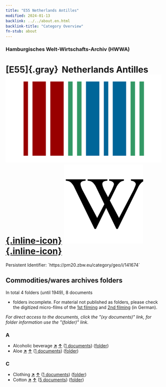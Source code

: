 ```yaml
---
title: "E55 Netherlands Antilles"
modified: 2024-01-13
backlink: ../../about.en.html
backlink-title: "Category Overview"
fn-stub: about
---
```


### Hamburgisches Welt-Wirtschafts-Archiv (HWWA)

# [E55]{.gray}&#8201; Netherlands Antilles &#160; [![Wikidata](/images/Wikidata-logo.svg "Wikidata"){.inline-icon}](http://www.wikidata.org/entity/Q25227) [![Wikipedia](/images/Wikipedia-W.svg "Wikipedia"){.inline-icon}](https://en.wikipedia.org/wiki/Netherlands_Antilles)

<div class="hint">Persistent Identifier: `https://pm20.zbw.eu/category/geo/i/141674`</div>







## Commodities/wares archives folders











In total 4 folders (until 1949), 8 documents
- folders incomplete.  For material not published as folders, please check the
digitized micro-films of the [1st filming](/film/h1_wa.de.html) and [2nd
filming](/film/h2_wa.de.html) (in German).

_For direct access to the documents, click the "(xy documents)" link, for folder information use the "(folder)" link._



### A

- Alcoholic beverage [**&nearr;**](../../../ware/i/141966/about.en.html "Alcoholic beverage (xXX all over the world)") [**&uarr;**](../../../ware/about.en.html#PID20.02-Sp "Ware category system") (<a href="https://pm20.zbw.eu/iiifview/folder/wa/141966,141674" title="about: Alcoholic beverage : Netherlands Antilles" target="_blank">1 documents</a>) ([folder](../../../../folder/wa/1419xx/141966/1416xx/141674/about.en.html))
- Aloe [**&nearr;**](../../../ware/i/141967/about.en.html "Aloe (xXX all over the world)") [**&uarr;**](../../../ware/about.en.html#PLW04-Kr01 "Ware category system") (<a href="https://pm20.zbw.eu/iiifview/folder/wa/141967,141674" title="about: Aloe : Netherlands Antilles" target="_blank">1 documents</a>) ([folder](../../../../folder/wa/1419xx/141967/1416xx/141674/about.en.html))

### C

- Clothing [**&nearr;**](../../../ware/i/142106/about.en.html "Clothing (xXX all over the world)") [**&uarr;**](../../../ware/about.en.html#PID19-Bk "Ware category system") (<a href="https://pm20.zbw.eu/iiifview/folder/wa/142106,141674" title="about: Clothing : Netherlands Antilles" target="_blank">1 documents</a>) ([folder](../../../../folder/wa/1421xx/142106/1416xx/141674/about.en.html))
- Cotton [**&nearr;**](../../../ware/i/142089/about.en.html "Cotton (xXX all over the world)") [**&uarr;**](../../../ware/about.en.html#PLW04-Bw "Ware category system") (<a href="https://pm20.zbw.eu/iiifview/folder/wa/142089,141674" title="about: Cotton : Netherlands Antilles" target="_blank">5 documents</a>) ([folder](../../../../folder/wa/1420xx/142089/1416xx/141674/about.en.html))




